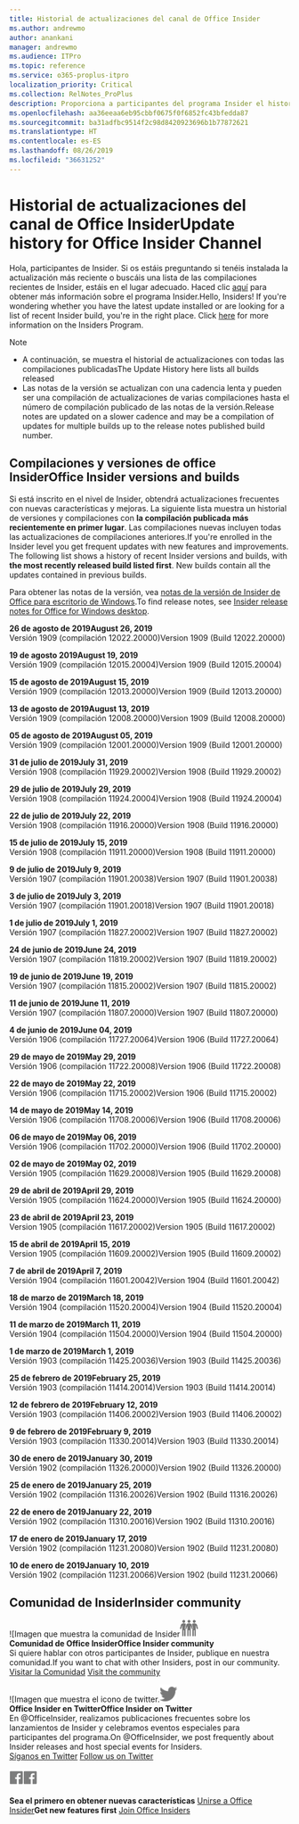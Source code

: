 ```yaml
---
title: Historial de actualizaciones del canal de Office Insider
ms.author: andrewmo
author: anankani
manager: andrewmo
ms.audience: ITPro
ms.topic: reference
ms.service: o365-proplus-itpro
localization_priority: Critical
ms.collection: RelNotes_ProPlus
description: Proporciona a participantes del programa Insider el historial de actualizaciones de los lanzamientos del canal mensual del modo anticipado de Insider para versiones de escritorio de Windows
ms.openlocfilehash: aa36eeaa6eb95cbbf0675f0f6852fc43bfedda87
ms.sourcegitcommit: ba31adfbc9514f2c98d8420923696b1b77872621
ms.translationtype: HT
ms.contentlocale: es-ES
ms.lasthandoff: 08/26/2019
ms.locfileid: "36631252"
---
```

# <a name="update-history-for-office-insider-channel"></a><span data-ttu-id="4e0a2-103">Historial de actualizaciones del canal de Office Insider</span><span class="sxs-lookup"><span data-stu-id="4e0a2-103">Update history for Office Insider Channel</span></span>

<span data-ttu-id="4e0a2-p101">Hola, participantes de Insider. Si os estáis preguntando si tenéis instalada la actualización más reciente o buscáis una lista de las compilaciones recientes de Insider, estáis en el lugar adecuado. Haced clic [aquí](https://insider.office.com/) para obtener más información sobre el programa Insider.</span><span class="sxs-lookup"><span data-stu-id="4e0a2-p101">Hello, Insiders! If you're wondering whether you have the latest update installed or are looking for a list of recent Insider build, you're in the right place. Click [here](https://insider.office.com/) for more information on the Insiders Program.</span></span>

> [!NOTE]
> - <span data-ttu-id="4e0a2-107">A continuación, se muestra el historial de actualizaciones con todas las compilaciones publicadas</span><span class="sxs-lookup"><span data-stu-id="4e0a2-107">The Update History here lists all builds released</span></span>
> - <span data-ttu-id="4e0a2-108">Las notas de la versión se actualizan con una cadencia lenta y pueden ser una compilación de actualizaciones de varias compilaciones hasta el número de compilación publicado de las notas de la versión.</span><span class="sxs-lookup"><span data-stu-id="4e0a2-108">Release notes are updated on a slower cadence and may be a compilation of updates for multiple builds up to the release notes published build number.</span></span>



## <a name="office-insider-versions-and-builds"></a><span data-ttu-id="4e0a2-109">Compilaciones y versiones de office Insider</span><span class="sxs-lookup"><span data-stu-id="4e0a2-109">Office Insider versions and builds</span></span>

<span data-ttu-id="4e0a2-p102">Si está inscrito en el nivel de Insider, obtendrá actualizaciones frecuentes con nuevas características y mejoras. La siguiente lista muestra un historial de versiones y compilaciones con **la compilación publicada más recientemente en primer lugar**. Las compilaciones nuevas incluyen todas las actualizaciones de compilaciones anteriores.</span><span class="sxs-lookup"><span data-stu-id="4e0a2-p102">If you're enrolled in the Insider level you get frequent updates with new features and improvements. The following list shows a history of recent Insider versions and builds, with **the most recently released build listed first**. New builds contain all the updates contained in previous builds.</span></span> 

<span data-ttu-id="4e0a2-113">Para obtener las notas de la versión, vea [notas de la versión de Insider de Office para escritorio de Windows](https://docs.microsoft.com/es-ES/OfficeUpdates/release-notes-office-insider).</span><span class="sxs-lookup"><span data-stu-id="4e0a2-113">To find release notes, see [Insider release notes for Office for Windows desktop](https://docs.microsoft.com/es-ES/OfficeUpdates/release-notes-office-insider).</span></span>

[//]: # (NO ELIMINAR)

<span data-ttu-id="4e0a2-115">**26 de agosto de 2019**</span><span class="sxs-lookup"><span data-stu-id="4e0a2-115">**August 26, 2019**</span></span><br/>
<span data-ttu-id="4e0a2-116">Versión 1909 (compilación 12022.20000)</span><span class="sxs-lookup"><span data-stu-id="4e0a2-116">Version 1909 (Build 12022.20000)</span></span><br/>

<span data-ttu-id="4e0a2-117">**19 de agosto 2019**</span><span class="sxs-lookup"><span data-stu-id="4e0a2-117">**August 19, 2019**</span></span><br/>
<span data-ttu-id="4e0a2-118">Versión 1909 (compilación 12015.20004)</span><span class="sxs-lookup"><span data-stu-id="4e0a2-118">Version 1909 (Build 12015.20004)</span></span><br/>

<span data-ttu-id="4e0a2-119">**15 de agosto de 2019**</span><span class="sxs-lookup"><span data-stu-id="4e0a2-119">**August 15, 2019**</span></span><br/>
<span data-ttu-id="4e0a2-120">Versión 1909 (compilación 12013.20000)</span><span class="sxs-lookup"><span data-stu-id="4e0a2-120">Version 1909 (Build 12013.20000)</span></span><br/>

<span data-ttu-id="4e0a2-121">**13 de agosto de 2019**</span><span class="sxs-lookup"><span data-stu-id="4e0a2-121">**August 13, 2019**</span></span><br/>
<span data-ttu-id="4e0a2-122">Versión 1909 (compilación 12008.20000)</span><span class="sxs-lookup"><span data-stu-id="4e0a2-122">Version 1909 (Build 12008.20000)</span></span><br/>

<span data-ttu-id="4e0a2-123">**05 de agosto de 2019**</span><span class="sxs-lookup"><span data-stu-id="4e0a2-123">**August 05, 2019**</span></span><br/>
<span data-ttu-id="4e0a2-124">Versión 1909 (compilación 12001.20000)</span><span class="sxs-lookup"><span data-stu-id="4e0a2-124">Version 1909 (Build 12001.20000)</span></span><br/>

<span data-ttu-id="4e0a2-125">**31 de julio de 2019**</span><span class="sxs-lookup"><span data-stu-id="4e0a2-125">**July 31, 2019**</span></span><br/>
<span data-ttu-id="4e0a2-126">Versión 1908 (compilación 11929.20002)</span><span class="sxs-lookup"><span data-stu-id="4e0a2-126">Version 1908 (Build 11929.20002)</span></span><br/>

<span data-ttu-id="4e0a2-127">**29 de julio de 2019**</span><span class="sxs-lookup"><span data-stu-id="4e0a2-127">**July 29, 2019**</span></span><br/>
<span data-ttu-id="4e0a2-128">Versión 1908 (compilación 11924.20004)</span><span class="sxs-lookup"><span data-stu-id="4e0a2-128">Version 1908 (Build 11924.20004)</span></span><br/>

<span data-ttu-id="4e0a2-129">**22 de julio de 2019**</span><span class="sxs-lookup"><span data-stu-id="4e0a2-129">**July 22, 2019**</span></span><br/>
<span data-ttu-id="4e0a2-130">Versión 1908 (compilación 11916.20000)</span><span class="sxs-lookup"><span data-stu-id="4e0a2-130">Version 1908 (Build 11916.20000)</span></span><br/>

<span data-ttu-id="4e0a2-131">**15 de julio de 2019**</span><span class="sxs-lookup"><span data-stu-id="4e0a2-131">**July 15, 2019**</span></span><br/>
<span data-ttu-id="4e0a2-132">Versión 1908 (compilación 11911.20000)</span><span class="sxs-lookup"><span data-stu-id="4e0a2-132">Version 1908 (Build 11911.20000)</span></span><br/>

<span data-ttu-id="4e0a2-133">**9 de julio de 2019**</span><span class="sxs-lookup"><span data-stu-id="4e0a2-133">**July 9, 2019**</span></span><br/>
<span data-ttu-id="4e0a2-134">Versión 1907 (compilación 11901.20038)</span><span class="sxs-lookup"><span data-stu-id="4e0a2-134">Version 1907 (Build 11901.20038)</span></span><br/>

<span data-ttu-id="4e0a2-135">**3 de julio de 2019**</span><span class="sxs-lookup"><span data-stu-id="4e0a2-135">**July 3, 2019**</span></span><br/>
<span data-ttu-id="4e0a2-136">Versión 1907 (compilación 11901.20018)</span><span class="sxs-lookup"><span data-stu-id="4e0a2-136">Version 1907 (Build 11901.20018)</span></span><br/>

<span data-ttu-id="4e0a2-137">**1 de julio de 2019**</span><span class="sxs-lookup"><span data-stu-id="4e0a2-137">**July 1, 2019**</span></span><br/>
<span data-ttu-id="4e0a2-138">Versión 1907 (compilación 11827.20002)</span><span class="sxs-lookup"><span data-stu-id="4e0a2-138">Version 1907 (Build 11827.20002)</span></span><br/>

<span data-ttu-id="4e0a2-139">**24 de junio de 2019**</span><span class="sxs-lookup"><span data-stu-id="4e0a2-139">**June 24, 2019**</span></span><br/>
<span data-ttu-id="4e0a2-140">Versión 1907 (compilación 11819.20002)</span><span class="sxs-lookup"><span data-stu-id="4e0a2-140">Version 1907 (Build 11819.20002)</span></span><br/>

<span data-ttu-id="4e0a2-141">**19 de junio de 2019**</span><span class="sxs-lookup"><span data-stu-id="4e0a2-141">**June 19, 2019**</span></span><br/>
<span data-ttu-id="4e0a2-142">Versión 1907 (compilación 11815.20002)</span><span class="sxs-lookup"><span data-stu-id="4e0a2-142">Version 1907 (Build 11815.20002)</span></span><br/>

<span data-ttu-id="4e0a2-143">**11 de junio de 2019**</span><span class="sxs-lookup"><span data-stu-id="4e0a2-143">**June 11, 2019**</span></span><br/>
<span data-ttu-id="4e0a2-144">Versión 1907 (compilación 11807.20000)</span><span class="sxs-lookup"><span data-stu-id="4e0a2-144">Version 1907 (Build 11807.20000)</span></span><br/>

<span data-ttu-id="4e0a2-145">**4 de junio de 2019**</span><span class="sxs-lookup"><span data-stu-id="4e0a2-145">**June 04, 2019**</span></span><br/>
<span data-ttu-id="4e0a2-146">Versión 1906 (compilación 11727.20064)</span><span class="sxs-lookup"><span data-stu-id="4e0a2-146">Version 1906 (Build 11727.20064)</span></span><br/>


<span data-ttu-id="4e0a2-147">**29 de mayo de 2019**</span><span class="sxs-lookup"><span data-stu-id="4e0a2-147">**May 29, 2019**</span></span><br/>
<span data-ttu-id="4e0a2-148">Versión 1906 (compilación 11722.20008)</span><span class="sxs-lookup"><span data-stu-id="4e0a2-148">Version 1906 (Build 11722.20008)</span></span><br/>

<span data-ttu-id="4e0a2-149">**22 de mayo de 2019**</span><span class="sxs-lookup"><span data-stu-id="4e0a2-149">**May 22, 2019**</span></span><br/> <span data-ttu-id="4e0a2-150">Versión 1906 (compilación 11715.20002)</span><span class="sxs-lookup"><span data-stu-id="4e0a2-150">Version 1906 (Build 11715.20002)</span></span><br/> 

<span data-ttu-id="4e0a2-151">**14 de mayo de 2019**</span><span class="sxs-lookup"><span data-stu-id="4e0a2-151">**May 14, 2019**</span></span><br/> <span data-ttu-id="4e0a2-152">Versión 1906 (compilación 11708.20006)</span><span class="sxs-lookup"><span data-stu-id="4e0a2-152">Version 1906 (Build 11708.20006)</span></span><br/>

<span data-ttu-id="4e0a2-153">**06 de mayo de 2019**</span><span class="sxs-lookup"><span data-stu-id="4e0a2-153">**May 06, 2019**</span></span><br/>
<span data-ttu-id="4e0a2-154">Versión 1906 (compilación 11702.20000)</span><span class="sxs-lookup"><span data-stu-id="4e0a2-154">Version 1906 (Build 11702.20000)</span></span><br/>

<span data-ttu-id="4e0a2-155">**02 de mayo de 2019**</span><span class="sxs-lookup"><span data-stu-id="4e0a2-155">**May 02, 2019**</span></span><br/>
<span data-ttu-id="4e0a2-156">Versión 1905 (compilación 11629.20008)</span><span class="sxs-lookup"><span data-stu-id="4e0a2-156">Version 1905 (Build 11629.20008)</span></span><br/>

<span data-ttu-id="4e0a2-157">**29 de abril de 2019**</span><span class="sxs-lookup"><span data-stu-id="4e0a2-157">**April 29, 2019**</span></span><br/>
<span data-ttu-id="4e0a2-158">Versión 1905 (compilación 11624.20000)</span><span class="sxs-lookup"><span data-stu-id="4e0a2-158">Version 1905 (Build 11624.20000)</span></span><br/>

<span data-ttu-id="4e0a2-159">**23 de abril de 2019**</span><span class="sxs-lookup"><span data-stu-id="4e0a2-159">**April 23, 2019**</span></span><br/> <span data-ttu-id="4e0a2-160">Version 1905 (compilación 11617.20002)</span><span class="sxs-lookup"><span data-stu-id="4e0a2-160">Version 1905 (Build 11617.20002)</span></span><br/>

<span data-ttu-id="4e0a2-161">**15 de abril de 2019**</span><span class="sxs-lookup"><span data-stu-id="4e0a2-161">**April 15, 2019**</span></span><br/> <span data-ttu-id="4e0a2-162">Version 1905 (compilación 11609.20002)</span><span class="sxs-lookup"><span data-stu-id="4e0a2-162">Version 1905 (Build 11609.20002)</span></span><br/>

<span data-ttu-id="4e0a2-163">**7 de abril de 2019**</span><span class="sxs-lookup"><span data-stu-id="4e0a2-163">**April 7, 2019**</span></span><br/> <span data-ttu-id="4e0a2-164">Versión 1904 (compilación 11601.20042)</span><span class="sxs-lookup"><span data-stu-id="4e0a2-164">Version 1904 (Build 11601.20042)</span></span><br/>

<span data-ttu-id="4e0a2-165">**18 de marzo de 2019**</span><span class="sxs-lookup"><span data-stu-id="4e0a2-165">**March 18, 2019**</span></span><br/> <span data-ttu-id="4e0a2-166">Versión 1904 (compilación 11520.20004)</span><span class="sxs-lookup"><span data-stu-id="4e0a2-166">Version 1904 (Build 11520.20004)</span></span><br/>

<span data-ttu-id="4e0a2-167">**11 de marzo de 2019**</span><span class="sxs-lookup"><span data-stu-id="4e0a2-167">**March 11, 2019**</span></span><br/> <span data-ttu-id="4e0a2-168">Versión 1904 (compilación 11504.20000)</span><span class="sxs-lookup"><span data-stu-id="4e0a2-168">Version 1904 (Build 11504.20000)</span></span><br/>

<span data-ttu-id="4e0a2-169">**1 de marzo de 2019**</span><span class="sxs-lookup"><span data-stu-id="4e0a2-169">**March 1, 2019**</span></span><br/> <span data-ttu-id="4e0a2-170">Versión 1903 (compilación 11425.20036)</span><span class="sxs-lookup"><span data-stu-id="4e0a2-170">Version 1903 (Build 11425.20036)</span></span><br/> 

<span data-ttu-id="4e0a2-171">**25 de febrero de 2019**</span><span class="sxs-lookup"><span data-stu-id="4e0a2-171">**February 25, 2019**</span></span><br/> <span data-ttu-id="4e0a2-172">Versión 1903 (compilación 11414.20014)</span><span class="sxs-lookup"><span data-stu-id="4e0a2-172">Version 1903 (Build 11414.20014)</span></span><br/> 

<span data-ttu-id="4e0a2-173">**12 de febrero de 2019**</span><span class="sxs-lookup"><span data-stu-id="4e0a2-173">**February 12, 2019**</span></span><br/> <span data-ttu-id="4e0a2-174">Versión 1903 (compilación 11406.20002)</span><span class="sxs-lookup"><span data-stu-id="4e0a2-174">Version 1903 (Build 11406.20002)</span></span><br/> 

<span data-ttu-id="4e0a2-175">**9 de febrero de 2019**</span><span class="sxs-lookup"><span data-stu-id="4e0a2-175">**February 9, 2019**</span></span><br/> <span data-ttu-id="4e0a2-176">Versión 1903 (compilación 11330.20014)</span><span class="sxs-lookup"><span data-stu-id="4e0a2-176">Version 1903 (Build 11330.20014)</span></span><br/> 

<span data-ttu-id="4e0a2-177">**30 de enero de 2019**</span><span class="sxs-lookup"><span data-stu-id="4e0a2-177">**January 30, 2019**</span></span><br/> <span data-ttu-id="4e0a2-178">Versión 1902 (compilación 11326.20000)</span><span class="sxs-lookup"><span data-stu-id="4e0a2-178">Version 1902 (Build 11326.20000)</span></span><br/> 

<span data-ttu-id="4e0a2-179">**25 de enero de 2019**</span><span class="sxs-lookup"><span data-stu-id="4e0a2-179">**January 25, 2019**</span></span><br/> <span data-ttu-id="4e0a2-180">Versión 1902 (compilación 11316.20026)</span><span class="sxs-lookup"><span data-stu-id="4e0a2-180">Version 1902 (Build 11316.20026)</span></span><br/> 

<span data-ttu-id="4e0a2-181">**22 de enero de 2019**</span><span class="sxs-lookup"><span data-stu-id="4e0a2-181">**January 22, 2019**</span></span><br/> <span data-ttu-id="4e0a2-182">Versión 1902 (compilación 11310.20016)</span><span class="sxs-lookup"><span data-stu-id="4e0a2-182">Version 1902 (Build 11310.20016)</span></span><br/> 

<span data-ttu-id="4e0a2-183">**17 de enero de 2019**</span><span class="sxs-lookup"><span data-stu-id="4e0a2-183">**January 17, 2019**</span></span><br/> <span data-ttu-id="4e0a2-184">Versión 1902 (compilación 11231.20080)</span><span class="sxs-lookup"><span data-stu-id="4e0a2-184">Version 1902 (Build 11231.20080)</span></span><br/>

<span data-ttu-id="4e0a2-185">**10 de enero de 2019**</span><span class="sxs-lookup"><span data-stu-id="4e0a2-185">**January 10, 2019**</span></span><br/> <span data-ttu-id="4e0a2-186">Versión 1902 (compilación 11231.20066)</span><span class="sxs-lookup"><span data-stu-id="4e0a2-186">Version 1902 (build 11231.20066)</span></span><br/> 


## <a name="insider-community"></a><span data-ttu-id="4e0a2-187">Comunidad de Insider</span><span class="sxs-lookup"><span data-stu-id="4e0a2-187">Insider community</span></span>

<span data-ttu-id="4e0a2-188">![Imagen que muestra la comunidad de Insider</span><span class="sxs-lookup"><span data-stu-id="4e0a2-188">![Image showing insider community.</span></span> ](images/insidercommunity.png) <br/>
<span data-ttu-id="4e0a2-189">**Comunidad de Office Insider**</span><span class="sxs-lookup"><span data-stu-id="4e0a2-189">**Office Insider community**</span></span><br/> <span data-ttu-id="4e0a2-190">Si quiere hablar con otros participantes de Insider, publique en nuestra comunidad.</span><span class="sxs-lookup"><span data-stu-id="4e0a2-190">If you want to chat with other Insiders, post in our community.</span></span><br/><span data-ttu-id="4e0a2-191"> 
[Visitar la Comunidad](https://go.microsoft.com/fwlink/?linkid=843493)</span><span class="sxs-lookup"><span data-stu-id="4e0a2-191"> 
[Visit the community](https://go.microsoft.com/fwlink/?linkid=843493)</span></span><br/> 

<span data-ttu-id="4e0a2-192">![Imagen que muestra el icono de twitter.</span><span class="sxs-lookup"><span data-stu-id="4e0a2-192">![Image showing twitter icon.</span></span> ](images/twitter.png)<br/>
<span data-ttu-id="4e0a2-193">**Office Insider en Twitter**</span><span class="sxs-lookup"><span data-stu-id="4e0a2-193">**Office Insider on Twitter**</span></span><br/> <span data-ttu-id="4e0a2-194">En @OfficeInsider, realizamos publicaciones frecuentes sobre los lanzamientos de Insider y celebramos eventos especiales para participantes del programa.</span><span class="sxs-lookup"><span data-stu-id="4e0a2-194">On @OfficeInsider, we post frequently about Insider releases and host special events for Insiders.</span></span><br/><span data-ttu-id="4e0a2-195"> 
[Síganos en Twitter](https://go.microsoft.com/fwlink/?linkid=717717)</span><span class="sxs-lookup"><span data-stu-id="4e0a2-195"> 
[Follow us on Twitter](https://go.microsoft.com/fwlink/?linkid=717717)</span></span><br/> 

<span data-ttu-id="4e0a2-196">[
  ![Imagen que muestra el icono de Facebook. ](images/facebook.png)](https://www.facebook.com/sharer.php?u=https://support.office.com/es-ES/article/Update-history-for-Office-Insider-for-Windows-desktop-64bbb317-972a-4933-8b82-cc866f0b067c)</span><span class="sxs-lookup"><span data-stu-id="4e0a2-196">[![Image showing Facebook icon. ](images/facebook.png)](https://www.facebook.com/sharer.php?u=https://support.office.com/en-us/article/Update-history-for-Office-Insider-for-Windows-desktop-64bbb317-972a-4933-8b82-cc866f0b067c)</span></span>


<span data-ttu-id="4e0a2-197">**Sea el primero en obtener nuevas características**
[Unirse a Office Insider](https://insider.office.com/)</span><span class="sxs-lookup"><span data-stu-id="4e0a2-197">**Get new features first**
[Join Office Insiders](https://insider.office.com/)</span></span>